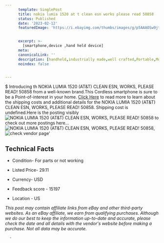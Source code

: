 ```yaml
---
      template: SinglePost
      title: nokia lumia 1520 at t clean esn works please read 50858
      status: Published
      date: '2023-02-12'
      featuredImage: 'https://i.ebayimg.com/thumbs/images/g/p5AAAOSw9jti4~i2/s-l225.jpg'
       

      excerpt: >-
        [smartphone,device ,hand held device]
      meta:
      canonicalLink: ''
      description: [handheld,industrially made,well crafted,Portable,Mobile,Compact,Convenient,Lightweight,Maneuverable,Man-portable,Miniature,Carriable,Hand-held,Light,Holdable,Transportable,Mobile device,Pocket-sized,On-the-go,Wireless,Cordless,Compact size,Convenient size, smartphone,device ,hand held device]
      noindex: false
      

---
```

$
      Introducing th NOKIA LUMIA 1520 (AT&T) CLEAN ESN, WORKS, PLEASE READ! 50858 from a well-known brand.This Cordless smartphone is sure to be a Point-of-interest in your home. [Click Here](https://www.ebay.com/itm/175366967268?hash=item28d4af8fe4%3Ag%3Ap5AAAOSw9jti4%7Ei2&mkevt=1&mkcid=1&mkrid=711-53200-19255-0&campid=%253CePNCampaignId%253E&customid=%253CreferenceId%253E&toolid=10049) to read more to learn about the shipping costs and additional details for the NOKIA LUMIA 1520 (AT&T) CLEAN ESN, WORKS, PLEASE READ! 50858. Shipping cost is undefined.Here is the posting visibly ![NOKIA LUMIA 1520 (AT&T) CLEAN ESN, WORKS, PLEASE READ! 50858](https://i.ebayimg.com/thumbs/images/g/p5AAAOSw9jti4~i2/s-l225.jpg) to check out more postings here... ![NOKIA LUMIA 1520 (AT&T) CLEAN ESN, WORKS, PLEASE READ! 50858](https://i.ebayimg.com/images/g/p5AAAOSw9jti4~i2/s-l1600.jpg), ![check vendor page](https://origin-galleryplus.ebayimg.com/ws/web/175366967268_2_0_1/225x225.jpg,https://origin-galleryplus.ebayimg.com/ws/web/175366967268_3_0_1/225x225.jpg)'

      

 ## Technical Facts 



     
      

 - Condition- For parts or not working 


      

 - Listed Price- 29.11 


      

 - Currency- USD 


      

 - Feedback score - 15197 


      

 - Location - US 


      
      

 *_This post may contain affiliate links from eBay and other third-party websites. As an eBay affiliate, we earn from qualifying purchases. Although we do our best to keep the information up-to-date and accurate, please check the date and all details with the vendor's website before making a purchase. Not all data may be accurate._*




      -
